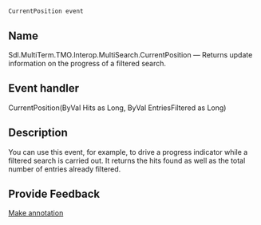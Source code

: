 

# 
    CurrentPosition event



## Name

Sdl.MultiTerm.TMO.Interop.MultiSearch.CurrentPosition —          Returns update information on the progress of a filtered search.



## Event handler

CurrentPosition(ByVal Hits as Long, ByVal EntriesFiltered as Long)



## Description



You can use this event, for example, to drive a progress indicator while a filtered search is carried out. It returns the hits found as well as the total number of entries already filtered.



## Provide Feedback

[Make annotation](mailto:sdk-feedback@sdl.com&amp;subject=Reference%20for%20Sdl.MultiTerm.TMO.Interop.MultiSearch.CurrentPosition)

